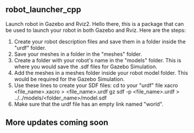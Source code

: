 ## robot_launcher_cpp
Launch robot in Gazebo and Rviz2.
Hello there, this is a package that can be used to launch your robot in both Gazebo and Rviz. Here are the steps:
1. Create your robot description files and save them in a folder inside the "urdf" folder.
2. Save your meshes in a folder in the "meshes" folder.
3. Create a folder with your robot's name in the "models" folder. This is where you would save the .sdf files for Gazebo Simulation.
4. Add the meshes in a meshes folder inside your robot model folder. This would be required for the Gazebo Simulation.
5. Use these lines to create your SDF files:
   cd to your "urdf" file
   xacro <file_name>.xacro > <file_name>.urdf
   gz sdf -p <file_name>.urdf > ../../models/<folder_name>/model.sdf
6. Make sure that the urdf file has an empty link named "world".

## More updates coming soon


